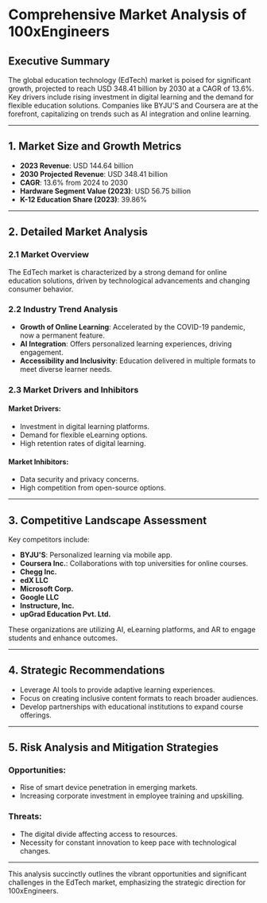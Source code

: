 # Comprehensive Market Analysis of 100xEngineers

## Executive Summary  
The global education technology (EdTech) market is poised for significant growth, projected to reach USD 348.41 billion by 2030 at a CAGR of 13.6%. Key drivers include rising investment in digital learning and the demand for flexible education solutions. Companies like BYJU'S and Coursera are at the forefront, capitalizing on trends such as AI integration and online learning.

---  
## 1. Market Size and Growth Metrics  
- **2023 Revenue**: USD 144.64 billion  
- **2030 Projected Revenue**: USD 348.41 billion  
- **CAGR**: 13.6% from 2024 to 2030  
- **Hardware Segment Value (2023)**: USD 56.75 billion  
- **K-12 Education Share (2023)**: 39.86%  

---  
## 2. Detailed Market Analysis  
### 2.1 Market Overview  
The EdTech market is characterized by a strong demand for online education solutions, driven by technological advancements and changing consumer behavior.

### 2.2 Industry Trend Analysis  
- **Growth of Online Learning**: Accelerated by the COVID-19 pandemic, now a permanent feature.  
- **AI Integration**: Offers personalized learning experiences, driving engagement.  
- **Accessibility and Inclusivity**: Education delivered in multiple formats to meet diverse learner needs.

### 2.3 Market Drivers and Inhibitors  
#### Market Drivers:  
- Investment in digital learning platforms.  
- Demand for flexible eLearning options.  
- High retention rates of digital learning.  
#### Market Inhibitors:  
- Data security and privacy concerns.  
- High competition from open-source options.

---  
## 3. Competitive Landscape Assessment  
Key competitors include:  
- **BYJU'S**: Personalized learning via mobile app.  
- **Coursera Inc.**: Collaborations with top universities for online courses.  
- **Chegg Inc.**  
- **edX LLC**  
- **Microsoft Corp.**  
- **Google LLC**  
- **Instructure, Inc.**  
- **upGrad Education Pvt. Ltd.**  

These organizations are utilizing AI, eLearning platforms, and AR to engage students and enhance outcomes.

---  
## 4. Strategic Recommendations  
- Leverage AI tools to provide adaptive learning experiences.  
- Focus on creating inclusive content formats to reach broader audiences.  
- Develop partnerships with educational institutions to expand course offerings.

---  
## 5. Risk Analysis and Mitigation Strategies  
### Opportunities:  
- Rise of smart device penetration in emerging markets.  
- Increasing corporate investment in employee training and upskilling.  
### Threats:  
- The digital divide affecting access to resources.  
- Necessity for constant innovation to keep pace with technological changes.  

---  
This analysis succinctly outlines the vibrant opportunities and significant challenges in the EdTech market, emphasizing the strategic direction for 100xEngineers.